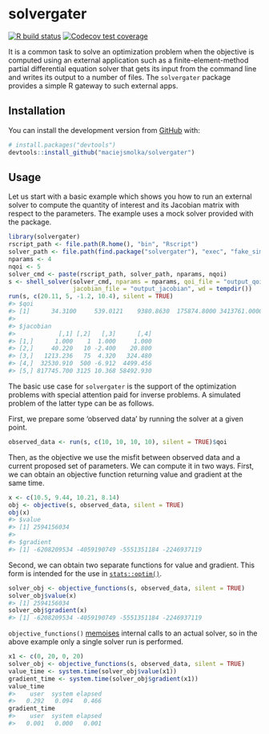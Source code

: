 
<!-- README.md is generated from README.Rmd. Please edit that file -->

# solvergater

<!-- badges: start -->

[![R build
status](https://github.com/maciejsmolka/solvergater/workflows/R-CMD-check/badge.svg)](https://github.com/maciejsmolka/solvergater/actions)
[![Codecov test
coverage](https://codecov.io/gh/maciejsmolka/solvergater/branch/master/graph/badge.svg)](https://codecov.io/gh/maciejsmolka/solvergater?branch=master)
<!-- badges: end -->

It is a common task to solve an optimization problem when the objective
is computed using an external application such as a
finite-element-method partial differential equation solver that gets its
input from the command line and writes its output to a number of files.
The `solvergater` package provides a simple R gateway to such external
apps.

## Installation

<!--
You can install the released version of solvergater from 
[CRAN](https://CRAN.R-project.org) with:
-->

<!--
``` r
install.packages("solvergater")
```
-->

<!--
And 
-->

You can install the development version from
[GitHub](https://github.com/) with:

``` r
# install.packages("devtools")
devtools::install_github("maciejsmolka/solvergater")
```

## Usage

Let us start with a basic example which shows you how to run an external
solver to compute the quantity of interest and its Jacobian matrix with
respect to the parameters. The example uses a mock solver provided with
the package.

``` r
library(solvergater)
rscript_path <- file.path(R.home(), "bin", "Rscript")
solver_path <- file.path(find.package("solvergater"), "exec", "fake_simple.R")
nparams <- 4
nqoi <- 5
solver_cmd <- paste(rscript_path, solver_path, nparams, nqoi)
s <- shell_solver(solver_cmd, nparams = nparams, qoi_file = "output_qoi",
                  jacobian_file = "output_jacobian", wd = tempdir())
run(s, c(20.11, 5, -1.2, 10.4), silent = TRUE)
#> $qoi
#> [1]      34.3100     539.0121    9380.8630  175874.8000 3413761.0000
#> 
#> $jacobian
#>            [,1] [,2]   [,3]      [,4]
#> [1,]      1.000    1  1.000     1.000
#> [2,]     40.220   10 -2.400    20.800
#> [3,]   1213.236   75  4.320   324.480
#> [4,]  32530.910  500 -6.912  4499.456
#> [5,] 817745.700 3125 10.368 58492.930
```

The basic use case for `solvergater` is the support of the optimization
problems with special attention paid for inverse problems. A simulated
problem of the latter type can be as follows.

First, we prepare some ‘observed data’ by running the solver at a given
point.

``` r
observed_data <- run(s, c(10, 10, 10, 10), silent = TRUE)$qoi
```

Then, as the objective we use the misfit between observed data and a
current proposed set of parameters. We can compute it in two ways.
First, we can obtain an objective function returning value and gradient
at the same time.

``` r
x <- c(10.5, 9.44, 10.21, 8.14)
obj <- objective(s, observed_data, silent = TRUE)
obj(x)
#> $value
#> [1] 2594156034
#> 
#> $gradient
#> [1] -6208209534 -4059190749 -5551351184 -2246937119
```

Second, we can obtain two separate functions for value and gradient.
This form is intended for the use in
[`stats::optim()`](https://rdrr.io/r/stats/optim.html).

``` r
solver_obj <- objective_functions(s, observed_data, silent = TRUE)
solver_obj$value(x)
#> [1] 2594156034
solver_obj$gradient(x)
#> [1] -6208209534 -4059190749 -5551351184 -2246937119
```

`objective_functions()` [memoises](https://memoise.r-lib.org/) internal
calls to an actual solver, so in the above example only a single solver
run is performed.

``` r
x1 <- c(0, 20, 0, 20)
solver_obj <- objective_functions(s, observed_data, silent = TRUE)
value_time <- system.time(solver_obj$value(x1))
gradient_time <- system.time(solver_obj$gradient(x1))
value_time
#>    user  system elapsed 
#>   0.292   0.094   0.466
gradient_time
#>    user  system elapsed 
#>   0.001   0.000   0.001
```
